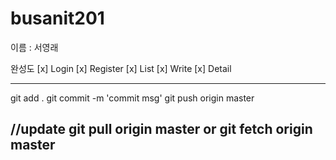 # busanit201

이름 : 서영래

완성도
 [x] Login
 [x] Register
 [x] List
 [x] Write
 [x] Detail



---
git add .
git commit -m 'commit msg'
git push origin master


//update
git pull origin master
or
git fetch origin master
---